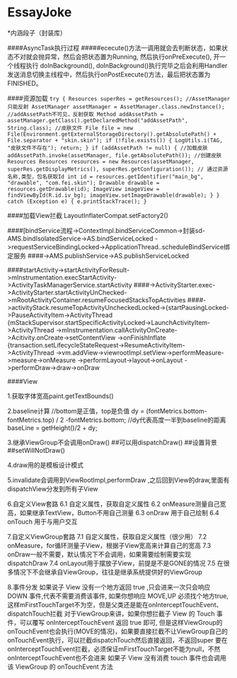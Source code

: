 # EssayJoke
*内涵段子（封装库）

####AsyncTask执行过程
#####ececute()方法一调用就会去判断状态，如果状态不对就会抛异常，然后会把状态置为Running,
然后执行onPreExecute(), 开一个线程执行 doInBackground(),
doInBackground()执行完毕之后会利用Handler发送消息切换主线程中，然后执行onPostExecute()方法，最后把状态置为FINISHED。

####资源加载
 `try {
            Resources superRes = getResources();
            //AssetManager只能反射
            AssetManager assetManager = AssetManager.class.newInstance();
            //addAssetPath不可见，反射获取
            Method addAssetPath = assetManager.getClass().getDeclaredMethod("addAssetPath", String.class);
            //皮肤文件
            File file = new File(Environment.getExternalStorageDirectory().getAbsolutePath() +
                    File.separator + "skin.skin");
            if (!file.exists()) {
                LogUtils.i(TAG, "皮肤文件不存在");
                return;
            }
            if (addAssetPath != null) {
                //加载皮肤
                addAssetPath.invoke(assetManager, file.getAbsolutePath());
                //创建皮肤Resources
                Resources resources = new Resources(assetManager, superRes.getDisplayMetrics(), superRes.getConfiguration());
                // 通过资源名称,类型，包名获取Id
                int id = resources.getIdentifier("main_bg", "drawable", "com.fei.skin");
                Drawable drawable = resources.getDrawable(id);
                ImageView imageView = findViewById(R.id.iv_bg);
                imageView.setImageDrawable(drawable);
            }
        } catch (Exception e) {
            e.printStackTrace();
        }`
        
####加载View拦截 LayoutInflaterCompat.setFactory2()

####[bindService流程->ContextImpl.bindServiceCommon->封装sd-AMS.bindIsolatedService->AS.bindServiceLocked  ->requestServiceBindingLocked->ApplicationThread..scheduleBindService绑定服务
####->AMS.publishService->AS.publishServiceLocked

####startActivity->startActivityForResult->mInstrumentation.execStartActivity->ActivityTaskManagerService.startActivity
####->ActivityStarter.exec->ActivityStarter.startActivityUnChecked->mRootActivityContainer.resumeFocusedStacksTopActivities
####->activityStack.resumeTopActivityUncheckedLocked->{startPausingLocked->PauseActivityItem->ActivityThread
                                                      {mStackSupervisor.startSpecificActivityLocked->LaunchActivityItem->ActivityThread
                                                      ->mInstrumentation.callActivityOnCreate->Acitivity.onCreate->setContentView
                                                      ->onFinishInflate
                                                      {transaction.setLifecycleStateRequest->ResumeActivityItem->ActivityThread
                                                      ->vm.addView->viewrootImpl.setView->performMeasure->measure->onMeasure
                                                      ->performLayout->layout->onLayout
                                                      ->performDraw->draw->onDraw

                                                      
                                                       



####View

1.获取字体宽高paint.getTextBounds()

2.baseline计算
//bottom是正值，top是负值
dy = (fontMetrics.bottom-fontMetrics.top) / 2 -fontMetrics.bottom;
//dy代表高度一半到baseline的距离
baseLine = getHeight()/2 + dy;

3.继承ViewGroup不会调用onDraw()
##可以用dispatchDraw()
##设置背景
##setWillNotDraw()

4.draw用的是模板设计模式

5.invalidate会调用到ViewRootImpl,performDraw
,之后回到View的draw,里面有dispatchView分发到所有子View

6.自定义View套路
 6.1 自定义属性，获取自定义属性
 6.2 onMeasure测量自己宽高，如果继承TextView，Button不用自己测量
 6.3 onDraw 用于自己绘制
 6.4 onTouch 用于与用户交互

7.自定义ViewGroup套路
 7.1 自定义属性，获取自定义属性（很少用）
 7.2 onMeasure，for循环测量子View，根据子View宽高来计算自己的宽高
 7.3 onDraw一般不需要，默认情况下不会调用，如果需要绘制需要实现dispatchDraw
 7.4 onLayout用于摆放子View，前提是不是GONE的情况
 7.5 在很多情况下不会继承自ViewGroup，往往是继承系统提供好的ViewGroup

8.事件分发
如果说子 View 没有一个地方返回 true ,只会进来一次只会响应 DOWN 事件,代表不需要消费该事件,
如果你想响应 MOVE,UP 必须找个地方true,这样mFirstTouchTarget不为空，但是父类还是能在onInterceptTouchEvent、dispatchTouch拦截
对于ViewGroup来讲，如果你想拦截子 View 的 Touch 事件，可以覆写 onInterceptTouchEvent 返回 true 即可,
但是这样ViewGroup的onTouchEvent也会执行(MOVE的情况)，如果要直接拦截不让ViewGroup自己的onTouchEvent执行，可以拦截dispatchTouch然后直接返回，不返回super
要在onInterceptTouchEvent拦截，必须保证mFirstTouchTarget不能为null，不然onInterceptTouchEvent也不会进来
如果子 View 没有消费 touch 事件也会调用该 ViewGroup 的 onTouchEvent 方法



